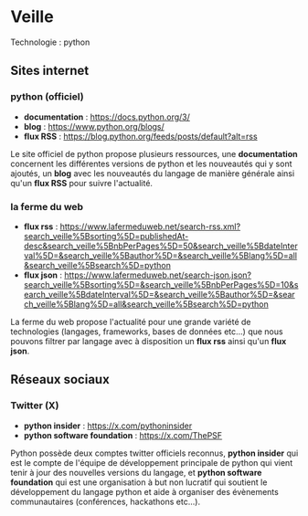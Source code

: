 # Veille
Technologie : python

## Sites internet

### python (officiel)
- **documentation** : https://docs.python.org/3/
- **blog** : https://www.python.org/blogs/
- **flux RSS** : https://blog.python.org/feeds/posts/default?alt=rss

Le site officiel de python propose plusieurs ressources, une **documentation** concernent les différentes versions de python et les nouveautés qui y sont ajoutés, un **blog** avec les nouveautés du langage de manière générale ainsi qu'un **flux RSS** pour suivre l'actualité.

### la ferme du web
- **flux rss** : https://www.lafermeduweb.net/search-rss.xml?search_veille%5Bsorting%5D=publishedAt-desc&search_veille%5BnbPerPages%5D=50&search_veille%5BdateInterval%5D=&search_veille%5Bauthor%5D=&search_veille%5Blang%5D=all&search_veille%5Bsearch%5D=python
- **flux json** : https://www.lafermeduweb.net/search-json.json?search_veille%5Bsorting%5D=&search_veille%5BnbPerPages%5D=10&search_veille%5BdateInterval%5D=&search_veille%5Bauthor%5D=&search_veille%5Blang%5D=all&search_veille%5Bsearch%5D=python

La ferme du web propose l'actualité pour une grande variété de technologies (langages, frameworks, bases de données etc...) que nous pouvons filtrer par langage avec à disposition un **flux rss** ainsi qu'un **flux json**.

## Réseaux sociaux

### Twitter (X)
- **python insider** : https://x.com/pythoninsider
- **python software foundation** : https://x.com/ThePSF

Python possède deux comptes twitter officiels reconnus, **python insider** qui est le compte de l'équipe de développement principale de python qui vient tenir à jour des nouvelles versions du langage, et **python software foundation** qui est une organisation à but non lucratif qui soutient le développement du langage python et aide à organiser des évènements communautaires (conférences, hackathons etc...).

